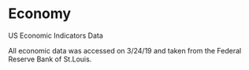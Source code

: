 # Economy
US Economic Indicators Data

All economic data was accessed on 3/24/19 and taken from the Federal Reserve Bank of St.Louis.
